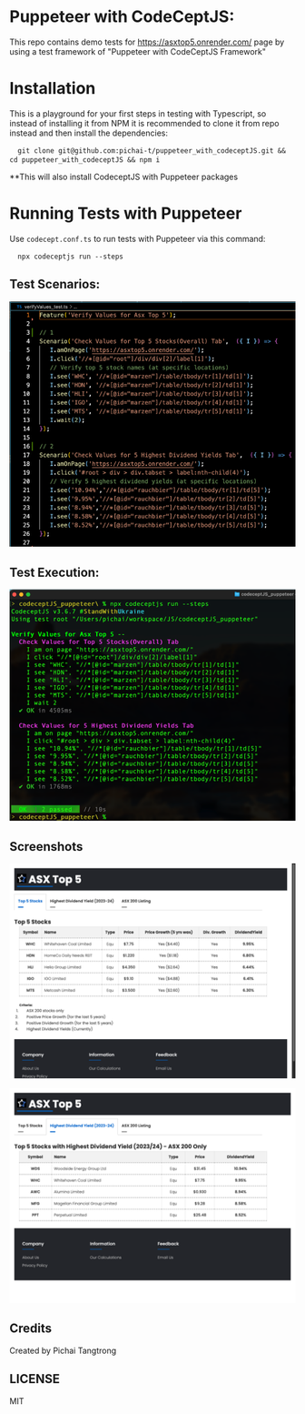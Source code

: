 # Puppeteer with CodeCeptJS:

This repo contains demo tests for https://asxtop5.onrender.com/ page by using a test framework of "Puppeteer with CodeCeptJS Framework"

# Installation

This is a playground for your first steps in testing with Typescript, so instead of installing it from NPM it is recommended to clone it from repo instead and then install the dependencies:

```
  git clone git@github.com:pichai-t/puppeteer_with_codeceptJS.git && cd puppeteer_with_codeceptJS && npm i 
```

**This will also install CodeceptJS with Puppeteer packages

# Running Tests with Puppeteer


Use `codecept.conf.ts` to run tests with Puppeteer via this command:

```
  npx codeceptjs run --steps  
```

## Test Scenarios: 

![](screenshots/feature_file.png)

## Test Execution: 

![](screenshots/test_execution.png)

## Screenshots

![](output/Check_Values_for_Top_5_Stocks(Overall)_Tab.png)

![](output/Check_Values_for_5_Highest_Dividend_Yields_Tab.png)

## Credits

Created by Pichai Tangtrong

## LICENSE

MIT